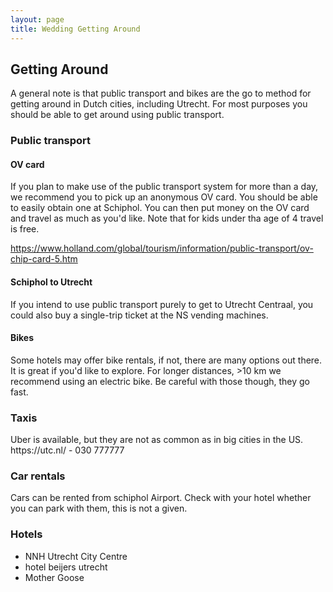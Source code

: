 ```yaml
---
layout: page
title: Wedding Getting Around
---
```


<div class='class_01'>
<h2>Getting Around</h2>
<p>
  A general note is that public transport and bikes are the go to method for getting around in Dutch cities, including Utrecht. 
  For most purposes you should be able to get around using public transport. 
</p>
  
<h3>Public transport</p> 
<h4>OV card</h4>
<p>
  If you plan to make use of the public transport system for more than a day, we recommend you to pick up an anonymous OV card. 
  You should be able to easily obtain one at Schiphol. 
  You can then put money on the OV card and travel as much as you'd like. 
  Note that for kids under tha age of 4 travel is free.  
</p>

https://www.holland.com/global/tourism/information/public-transport/ov-chip-card-5.htm

<h4>Schiphol to Utrecht</h4> 
<p>
  If you intend to use public transport purely to get to Utrecht Centraal, you could also buy a single-trip ticket at the NS vending machines. </p> 

<h4>Bikes</h4>  
<p>
  Some hotels may offer bike rentals, if not, there are many options out there. 
  It is great if you'd like to explore. For longer distances, >10 km we recommend using an electric bike. 
  Be careful with those though, they go fast.  
</p>
  
<h3>Taxis</h3>
<p>
Uber is available, but they are not as common as in big cities in the US.  
<br>
https://utc.nl/ - 030 777777
</p>
  
<h3>Car rentals</h3>  
<p>
Cars can be rented from schiphol Airport. Check with your hotel whether you can park with them, this is not a given. 
</p>
<h3>Hotels</h3>

<ul>
  <li>NNH Utrecht City Centre </li>
  <li>hotel beijers utrecht </li>
  <li>Mother Goose</li>
</ul> 
  
</div> 
